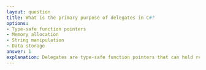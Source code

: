```yaml
---
layout: question
title: What is the primary purpose of delegates in C#?
options:
- Type-safe function pointers
- Memory allocation
- String manipulation
- Data storage
answer: 1
explanation: Delegates are type-safe function pointers that can hold references to both static and instance methods. They enable callbacks, event handling, and functional programming patterns.
---
```

